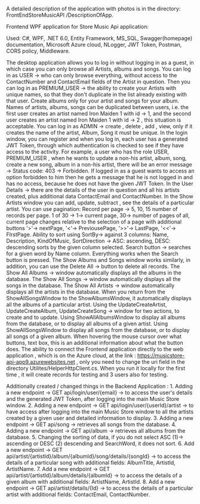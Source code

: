 A detailed description of the application with photos is in the directory: FrontEndStoreMusicAPI
/DescriptionOfApp.

Frontend WPF application for Store Music Api application:

Used: C#, WPF, .NET 6.0, Entity Framework, MS_SQL, Swagger(homepage) documentation, Microsoft Azure cloud, NLogger, JWT Token, Postman, CORS policy, Middleware.

The desktop application allows you to log in without logging in as a guest, in which case you can only browse all Artists, albums and songs. You can log in as USER -> who can only browse everything, without access to the ContactNumber and ContactEmail fields of the Artist in question. Then you can log in as PREMIUM_USER -> the ability to create your Artists with unique names, so that they don't duplicate in the list already existing with that user. Create albums only for your artist and songs for your album. Names of artists, albums, songs can be duplicated between users, i.e. the first user creates an artist named Iron Maiden 1 with id -> 1, and the second user creates an artist named Iron Maiden 1 with id -> 2 , this situation is acceptable. You can log in as ADMIN -> create , delete , add , view, only if it creates the name of the artist, Album, Song it must be unique.
In the login window, you can register and when you log in, each user has a generated JWT Token, through which authentication is checked to see if they have access to the activity. For example, a user who has the role USER, PREMIUM_USER , when he wants to update a non-his artist, album, song, create a new song, album in a non-his artist, there will be an error message -> Status code: 403 -> Forbidden. If logged in as a guest wants to access an option forbidden to him then he gets a message that he is not logged in and has no access, because he does not have the given JWT Token. 
In the User Details -> there are the details of the user in question and all his artists created, plus additional data ContactEmail and ContactNumber.
In the Show Artists window you can add, update, subtract , see the details of a particular artist. You can use pagination: Record per page -> 5, 10, 15 number of records per page. 1 of 30 -> 1-> current page, 30-> number of pages of all, current page changes relative to the selection of a page with additional buttons '>'-> nextPage, '<'-> PreviousePage, '>>'-> LastPage, '<<'-> FIrstPage. Ability to sort using SortBy-> against 3 columns:  Name, Description, KindOfMusic, SortDirection -> ASC: ascending, DESC: descending sorts by the given column selected. Search button -> searches for a given word by Name column. Everything works when the Search button is pressed. 
The Show Albums and Songs window works similarly, in addition, you can use the Delete All -> button to delete all records.
The Show All Albums -> window automatically displays all the albums in the database.
The Show All Songs -> window automatically displays all the songs in the database.
The Show All Artists -> window automatically displays all the artists in the database.
When you return from the ShowAllSongsWindow to the ShowAlbumsWindow, it automatically displays all the albums of a particular artist.
Using the UpdateCreateArtist, UpdateCreateAlbum, UpdateCreateSong -> window for two actions, to create and to update. Using ShowAllAlbumsWindow to display all albums from the database, or to display all albums of a given artist. Using ShowAllSongsWindow to display all songs from the database, or to display all songs of a given album.
When hovering the mouse cursor over what buttons, text box, this is an additional information about what the button does. The ability to connect the Frontend application directly to the web application , which is on the Azure cloud, at the link : https://musicstore-api-app9.azurewebsites.net , only you need to change the uri field in the directory Utilites/HelperHttpClient.cs. When you run it locally for the first time , it will create records for testing and 3 users also for testing.

Additionally created / changed things in the Backend Application :
    1. Adding a new endpoint -> GET api/login/user/{email} -> to access the user's details and the generated JWT Token, after logging into the main Music Store window.
    2. Adding a new endpoint -> GET api/login/user/{userId}/artist -> to have access after logging into the main Music Store window to all the artists created by a given user and detailed information to display.
    3. Adding a new endpoint -> GET api/song -> retrieves all songs from the database.
    4. Adding a new endpoint -> GET api/album -> retrieves all albums from the database.
    5. Changing the sorting of data, if you do not select ASC (1)-> ascending or DESC (2) descending and SearchWord, it does not sort.
    6. Add a new endpoint -> GET api/artist/{artistId}/album/{albumId}/song/details/{songId} -> to access the details of a particular song with additional fields: AlbumTitle, ArtistId, ArtistName.
    7. Add a new endpoint -> GET api/artist/{artistId}/album/details/{albumId} -> to access the details of a given album with additional fields: ArtistName, ArtistId.
    8. Add a new endpoint -> GET api/artist/details/{Id} -> to access the details of a particular artist with additional fields: ContactEmail, ContactNumber.
